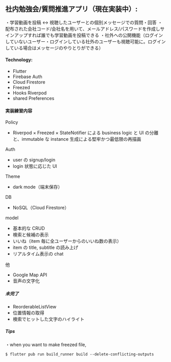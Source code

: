 ## 社内勉強会/質問推進アプリ（現在実装中）:

・学習動画を投稿 ↔ 視聴したユーザーとの個別メッセージでの質問・回答
・配布された会社コード/会社名を用いて、メールアドレス/パスワードを作成しサインアップすれば誰でも学習動画を投稿できる
・社外への公開機能（ログインしていないユーザー・ログインしている社外のユーザーも視聴可能に。ログインしている場合はメッセージのやりとりができる）

#### Technology:

- Flutter
- Firebase Auth
- Cloud Firestore
- Freezed
- Hooks Riverpod
- shared Preferences

#### 実装練習内容

Policy

- Riverpod × Freezed × StateNotifier による business logic と UI の分離と、immutable な instance 生成による堅牢かつ最低限の再描画

Auth

- user の signup/login
- login 状態に応じた UI

Theme

- dark mode（端末保存）

DB

- NoSQL（Cloud Firestore）

model

- 基本的な CRUD
- 検索と候補の表示
- いいね（item 毎に全ユーザーからのいいね数の表示）
- item の title, subtitle の読み上げ
- リアルタイム表示の chat

他

- Google Map API
- 音声の文字化

##### 未完了

- ReorderableListView
- 位置情報の取得
- 検索でヒットした文字のハイライト

##### Tips

・when you want to make freezed file,

```
$ flutter pub run build_runner build --delete-conflicting-outputs
```
